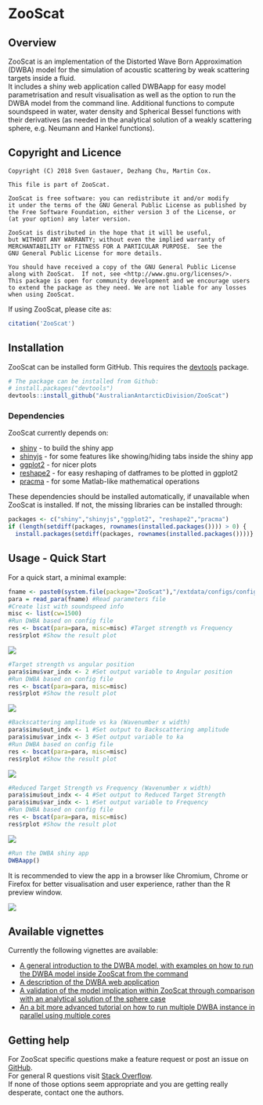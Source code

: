 # ZooScat 

## Overview
ZooScat is an implementation of the Distorted Wave Born Approximation (DWBA) model for the simulation of acoustic scattering by weak scattering targets inside a fluid.  
It includes a shiny web application called DWBAapp for easy model parametrisation and result visualisation as well as the option to run the DWBA model from the command line. Additional functions to compute soundspeed in water, water density and Spherical Bessel functions with their derivatives (as needed in the analytical solution of a weakly scattering sphere, e.g. Neumann and Hankel functions).    

## Copyright and Licence  


    Copyright (C) 2018 Sven Gastauer, Dezhang Chu, Martin Cox.
    
    This file is part of ZooScat.
    
    ZooScat is free software: you can redistribute it and/or modify
    it under the terms of the GNU General Public License as published by
    the Free Software Foundation, either version 3 of the License, or
    (at your option) any later version.
    
    ZooScat is distributed in the hope that it will be useful,
    but WITHOUT ANY WARRANTY; without even the implied warranty of
    MERCHANTABILITY or FITNESS FOR A PARTICULAR PURPOSE.  See the
    GNU General Public License for more details.
    
    You should have received a copy of the GNU General Public License
    along with ZooScat.  If not, see <http://www.gnu.org/licenses/>.
    This package is open for community development and we encourage users to extend the package as they need. We are not liable for any losses when using ZooScat.
  

If using ZooScat, please cite as:  

``` r
citation('ZooScat')
```

## Installation  

ZooScat can be installed form GitHub. This requires the [devtools](https://cran.r-project.org/web/packages/devtools/index.html) package.

``` r
# The package can be installed from Github:
# install.packages("devtools")
devtools::install_github("AustralianAntarcticDivision/ZooScat")
```
### Dependencies  

ZooScat currently depends on: 
  
* [shiny](https://shiny.rstudio.com/) - to build the shiny app
* [shinyjs](https://cran.r-project.org/web/packages/shinyjs/index.html) - for some features like showing/hiding tabs inside the shiny app
* [ggplot2](https://cran.r-project.org/web/packages/ggplot2/index.html) - for nicer plots
* [reshape2](https://cran.r-project.org/web/packages/reshape2/index.html) - for easy reshaping of datframes to be plotted in ggplot2
* [pracma](https://cran.r-project.org/web/packages/pracma/index.html) - for some Matlab-like mathematical operations  

These dependencies should be installed automatically, if unavailable when ZooScat is installed. If not, the missing libraries can be installed through:  

``` r
packages <- c("shiny","shinyjs","ggplot2", "reshape2","pracma")
if (length(setdiff(packages, rownames(installed.packages()))) > 0) {
  install.packages(setdiff(packages, rownames(installed.packages())))}
```

## Usage - Quick Start  
  
For a quick start, a minimal example:  

``` r
fname <- paste0(system.file(package="ZooScat"),"/extdata/configs/config_0.dat") #Loacation of the parameters file
para = read_para(fname) #Read parameters file
#Create list with soundspeed info
misc <- list(cw=1500)
#Run DWBA based on config file
res <- bscat(para=para, misc=misc) #Target strength vs Frequency
res$rplot #Show the result plot
```  

![](man/figures/Figure-1.png)<!-- -->

``` r
#Target strength vs angular position
para$simu$var_indx <- 2 #Set output variable to Angular position
#Run DWBA based on config file
res <- bscat(para=para, misc=misc)
res$rplot #Show the result plot
```  

![](man/figures/Figure-2.png)<!-- -->

``` r
#Backscattering amplitude vs ka (Wavenumber x width)
para$simu$out_indx <- 1 #Set output to Backscattering amplitude
para$simu$var_indx <- 3 #Set output variable to ka
#Run DWBA based on config file
res <- bscat(para=para, misc=misc)
res$rplot #Show the result plot
```  

![](man/figures/Figure-3.png)<!-- -->

``` r
#Reduced Target Strength vs Frequency (Wavenumber x width)
para$simu$out_indx <- 4 #Set output to Reduced Target Strength
para$simu$var_indx <- 1 #Set output variable to Frequency
#Run DWBA based on config file
res <- bscat(para=para, misc=misc)
res$rplot #Show the result plot
```  

![](man/figures/Figure-4.png)<!-- -->

``` r
#Run the DWBA shiny app
DWBAapp()
```  
It is recommended to view the app in a browser like Chromium, Chrome or Firefox for better visualisation and user experience, rather than the R preview window.  

![](man/figures/Figure-5.png)<!-- -->

## Available vignettes  

Currently the following vignettes are available:  

* [A general introduction to the DWBA model, with examples on how to run the DWBA model inside ZooScat from the command](/vignettes/DwbaCommand.html)  
* [A description of the DWBA web application](/vignettes/DWBAapp_vignette.html)
* [A validation of the model implication within ZooScat through comparison with an analytical solution of the sphere case](/vignettes/CompareToAnalyticalSolution.html)  
* [An a bit more advanced tutorial on how to run multiple DWBA instance in parallel using multiple cores](/vignettes/DWBAParallel.html)  

## Getting help  
For ZooScat specific questions make a feature request or post an issue on [GitHub](https://github.com/AustralianAntarcticDivision/ZooScat).    
For general R questions visit [Stack Overflow](https://stackoverflow.com/questions/tagged/r).  
If none of those options seem appropriate and you are getting really desperate, contact one the authors.  
